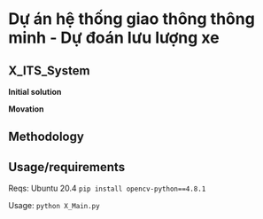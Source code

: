 # Dự án hệ thống giao thông thông minh - Dự đoán lưu lượng xe

## X_ITS_System

**Initial solution**

**Movation**

## Methodology

## Usage/requirements
Reqs: Ubuntu 20.4
`pip install opencv-python==4.8.1`

Usage:
`python X_Main.py`